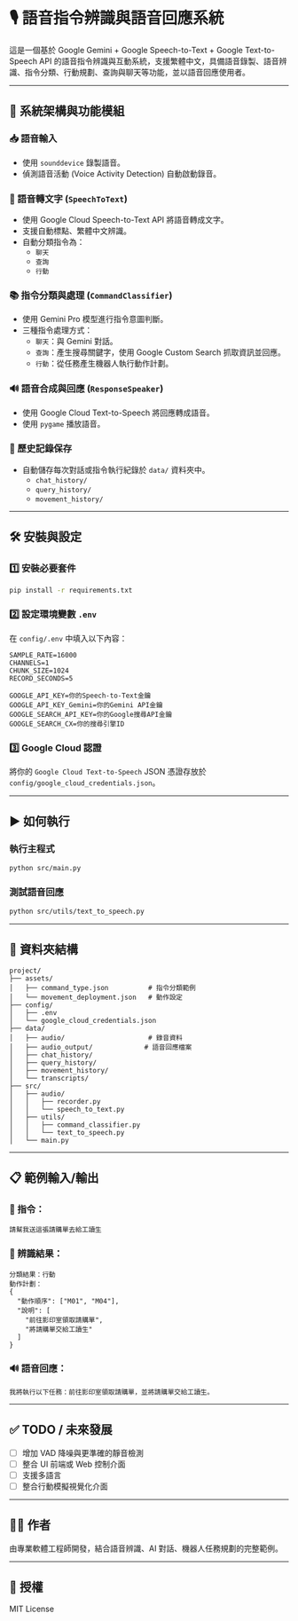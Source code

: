 
# 🎙️ 語音指令辨識與語音回應系統

這是一個基於 Google Gemini + Google Speech-to-Text + Google Text-to-Speech API 的語音指令辨識與互動系統，支援繁體中文，具備語音錄製、語音辨識、指令分類、行動規劃、查詢與聊天等功能，並以語音回應使用者。

---

## 🧩 系統架構與功能模組

### 📥 語音輸入
- 使用 `sounddevice` 錄製語音。
- 偵測語音活動 (Voice Activity Detection) 自動啟動錄音。

### 🧠 語音轉文字 (`SpeechToText`)
- 使用 Google Cloud Speech-to-Text API 將語音轉成文字。
- 支援自動標點、繁體中文辨識。
- 自動分類指令為：
  - `聊天`
  - `查詢`
  - `行動`

### 📚 指令分類與處理 (`CommandClassifier`)
- 使用 Gemini Pro 模型進行指令意圖判斷。
- 三種指令處理方式：
  - `聊天`：與 Gemini 對話。
  - `查詢`：產生搜尋關鍵字，使用 Google Custom Search 抓取資訊並回應。
  - `行動`：從任務產生機器人執行動作計劃。

### 🔊 語音合成與回應 (`ResponseSpeaker`)
- 使用 Google Cloud Text-to-Speech 將回應轉成語音。
- 使用 `pygame` 播放語音。

### 💾 歷史記錄保存
- 自動儲存每次對話或指令執行紀錄於 `data/` 資料夾中。
  - `chat_history/`
  - `query_history/`
  - `movement_history/`

---

## 🛠️ 安裝與設定

### 1️⃣ 安裝必要套件
```bash
pip install -r requirements.txt
```

### 2️⃣ 設定環境變數 `.env`

在 `config/.env` 中填入以下內容：

```env
SAMPLE_RATE=16000
CHANNELS=1
CHUNK_SIZE=1024
RECORD_SECONDS=5

GOOGLE_API_KEY=你的Speech-to-Text金鑰
GOOGLE_API_KEY_Gemini=你的Gemini API金鑰
GOOGLE_SEARCH_API_KEY=你的Google搜尋API金鑰
GOOGLE_SEARCH_CX=你的搜尋引擎ID
```

### 3️⃣ Google Cloud 認證
將你的 `Google Cloud Text-to-Speech` JSON 憑證存放於 `config/google_cloud_credentials.json`。

---

## ▶️ 如何執行

### 執行主程式
```bash
python src/main.py
```

### 測試語音回應
```bash
python src/utils/text_to_speech.py
```

---

## 📂 資料夾結構
```
project/
├── assets/
│   ├── command_type.json          # 指令分類範例
│   └── movement_deployment.json   # 動作設定
├── config/
│   ├── .env
│   └── google_cloud_credentials.json
├── data/
│   ├── audio/                     # 錄音資料
│   ├── audio_output/             # 語音回應檔案
│   ├── chat_history/
│   ├── query_history/
│   ├── movement_history/
│   └── transcripts/
├── src/
│   ├── audio/
│   │   ├── recorder.py
│   │   └── speech_to_text.py
│   ├── utils/
│   │   ├── command_classifier.py
│   │   └── text_to_speech.py
│   └── main.py
```

---

## 📋 範例輸入/輸出

### 🎤 指令：
```
請幫我送這張請購單去給工讀生
```

### 🤖 辨識結果：
```
分類結果：行動
動作計劃：
{
  "動作順序": ["M01", "M04"],
  "說明": [
    "前往影印室領取請購單",
    "將請購單交給工讀生"
  ]
}
```

### 🔊 語音回應：
```
我將執行以下任務：前往影印室領取請購單，並將請購單交給工讀生。
```

---

## ✅ TODO / 未來發展

- [ ] 增加 VAD 降噪與更準確的靜音檢測
- [ ] 整合 UI 前端或 Web 控制介面
- [ ] 支援多語言
- [ ] 整合行動模擬視覺化介面

---

## 🧑‍💻 作者
由專業軟體工程師開發，結合語音辨識、AI 對話、機器人任務規劃的完整範例。

---

## 📜 授權
MIT License
```

